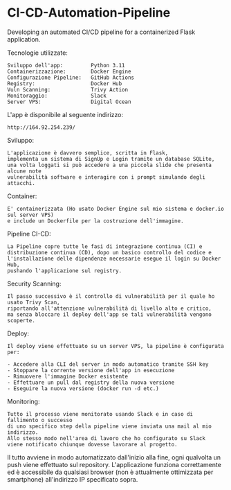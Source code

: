 # CI-CD-Automation-Pipeline
Developing an automated CI/CD pipeline for a containerized Flask application.

Tecnologie utilizzate:

    Sviluppo dell'app:         Python 3.11
    Containerizzazione:        Docker Engine
    Configurazione Pipeline:   GitHub Actions
    Registry:                  Docker Hub
    Vuln Scanning:             Trivy Action
    Monitoraggio:              Slack
    Server VPS:                Digital Ocean

L'app è disponibile al seguente indirizzo:

    http://164.92.254.239/

    

  Sviluppo:
  
    L'applicazione è davvero semplice, scritta in Flask, 
    implementa un sistema di SignUp e Login tramite un database SQLite,
    una volta loggati si può accedere a una piccola slide che presenta alcune note 
    vulnerabilità software e interagire con i prompt simulando degli attacchi.

  Container:

    E' containerizzata (Ho usato Docker Engine sul mio sistema e docker.io sul server VPS)
    e include un Dockerfile per la costruzione dell'immagine.

  Pipeline CI-CD:

    La Pipeline copre tutte le fasi di integrazione continua (CI) e 
    distribuzione continua (CD), dopo un basico controllo del codice e
    l'installazione delle dipendenze necessarie esegue il login su Docker Hub,
    pushando l'applicazione sul registry.

  Security Scanning:

    Il passo successivo è il controllo di vulnerabilità per il quale ho usato Trivy Scan,
    riportando all'attenzione vulnerabilità di livello alto e critico,
    ma senza bloccare il deploy dell'app se tali vulnerabilità vengono scoperte.

  Deploy:

    Il deploy viene effettuato su un server VPS, la pipeline è configurata per:
    
    - Accedere alla CLI del server in modo automatico tramite SSH key 
    - Stoppare la corrente versione dell'app in esecuzione
    - Rimuovere l'immagine Docker esistente
    - Effettuare un pull dal registry della nuova versione
    - Eseguire la nuova versione (docker run -d etc.)

  Monitoring:

    Tutto il processo viene monitorato usando Slack e in caso di fallimento o successo
    di uno specifico step della pipeline viene inviata una mail al mio indirizzo. 
    Allo stesso modo nell'area di lavoro che ho configurato su Slack 
    viene notificato chiunque dovesse lavorare al progetto.

  

Il tutto avviene in modo automatizzato dall'inizio alla fine, 
ogni qualvolta un push viene effettuato sul repository.
L'applicazione funziona correttamente ed è accessibile da qualsiasi browser (non è attualmente ottimizzata per smartphone)
all'indirizzo IP specificato sopra.
